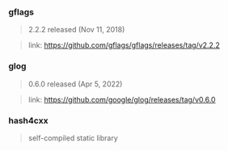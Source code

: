 ### gflags

> 2.2.2 released (Nov 11, 2018)

> link: https://github.com/gflags/gflags/releases/tag/v2.2.2

### glog

> 0.6.0 released (Apr 5, 2022)

> link: https://github.com/google/glog/releases/tag/v0.6.0

### hash4cxx

> self-compiled static library